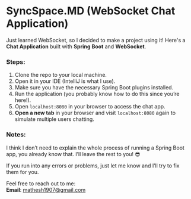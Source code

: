 # **SyncSpace.MD (WebSocket Chat Application)**

Just learned WebSocket, so I decided to make a project using it! Here's a **Chat Application** built with **Spring Boot** and **WebSocket**.

### Steps:
1. Clone the repo to your local machine.
2. Open it in your IDE (IntelliJ is what I use).
3. Make sure you have the necessary Spring Boot plugins installed.
4. Run the application (you probably know how to do this since you’re here!).
5. Open `localhost:8080` in your browser to access the chat app.
6. **Open a new tab** in your browser and visit `localhost:8080` again to simulate multiple users chatting.

### Notes:
I think I don’t need to explain the whole process of running a Spring Boot app, you already know that. I’ll leave the rest to you! 😎

If you run into any errors or problems, just let me know and I’ll try to fix them for you.

Feel free to reach out to me:  
**Email**: [mathesh1907@gmail.com](mailto:mathesh1907@gmail.com)
